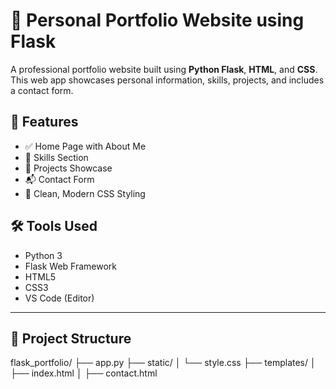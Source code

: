 # 💼 Personal Portfolio Website using Flask

A professional portfolio website built using **Python Flask**, **HTML**, and **CSS**. This web app showcases personal information, skills, projects, and includes a contact form.

## 🚀 Features

- ✅ Home Page with About Me
- 💼 Skills Section
- 🚀 Projects Showcase
- 📬 Contact Form
- 🎨 Clean, Modern CSS Styling

## 🛠️ Tools Used

- Python 3
- Flask Web Framework
- HTML5
- CSS3
- VS Code (Editor)

---

## 📁 Project Structure
flask_portfolio/
├── app.py
├── static/
│ └── style.css
├── templates/
│ ├── index.html
│ ├── contact.html
